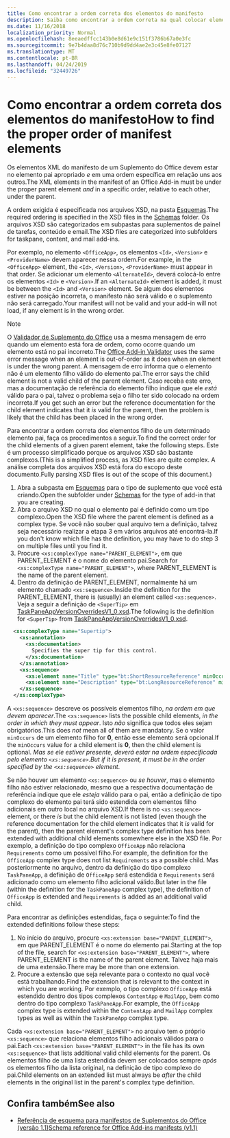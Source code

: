 ```yaml
---
title: Como encontrar a ordem correta dos elementos do manifesto
description: Saiba como encontrar a ordem correta na qual colocar elementos filho em um elemento pai.
ms.date: 11/16/2018
localization_priority: Normal
ms.openlocfilehash: 8eeaedffcc143b0e8d61e9c151f3786b67a0e3fc
ms.sourcegitcommit: 9e7b4daa8d76c710b9d9dd4ae2e3c45e8fe07127
ms.translationtype: MT
ms.contentlocale: pt-BR
ms.lasthandoff: 04/24/2019
ms.locfileid: "32449726"
---
```

# <a name="how-to-find-the-proper-order-of-manifest-elements"></a><span data-ttu-id="eb287-103">Como encontrar a ordem correta dos elementos do manifesto</span><span class="sxs-lookup"><span data-stu-id="eb287-103">How to find the proper order of manifest elements</span></span>

<span data-ttu-id="eb287-104">Os elementos XML do manifesto de um Suplemento do Office devem estar no elemento pai apropriado *e* em uma ordem específica em relação uns aos outros.</span><span class="sxs-lookup"><span data-stu-id="eb287-104">The XML elements in the manifest of an Office Add-in must be under the proper parent element *and* in a specific order, relative to each other, under the parent.</span></span>

<span data-ttu-id="eb287-105">A ordem exigida é especificada nos arquivos XSD, na pasta [Esquemas](https://github.com/OfficeDev/office-js-docs-pr/tree/master/docs/overview/schemas).</span><span class="sxs-lookup"><span data-stu-id="eb287-105">The required ordering is specified in the XSD files in the [Schemas](https://github.com/OfficeDev/office-js-docs-pr/tree/master/docs/overview/schemas) folder.</span></span> <span data-ttu-id="eb287-106">Os arquivos XSD são categorizados em subpastas para suplementos de painel de tarefas, conteúdo e email.</span><span class="sxs-lookup"><span data-stu-id="eb287-106">The XSD files are categorized into subfolders for taskpane, content, and mail add-ins.</span></span>

<span data-ttu-id="eb287-107">Por exemplo, no elemento `<OfficeApp>`, os elementos `<Id>`, `<Version>` e `<ProviderName>` devem aparecer nessa ordem.</span><span class="sxs-lookup"><span data-stu-id="eb287-107">For example, in the `<OfficeApp>` element, the `<Id>`, `<Version>`, `<ProviderName>` must appear in that order.</span></span> <span data-ttu-id="eb287-108">Se adicionar um elemento `<AlternateId>`, deverá colocá-lo entre os elementos `<Id>` e `<Version>`.</span><span class="sxs-lookup"><span data-stu-id="eb287-108">If an `<AlternateId>` element is added, it must be between the `<Id>` and `<Version>` element.</span></span> <span data-ttu-id="eb287-109">Se algum dos elementos estiver na posição incorreta, o manifesto não será válido e o suplemento não será carregado.</span><span class="sxs-lookup"><span data-stu-id="eb287-109">Your manifest will not be valid and your add-in will not load, if any element is in the wrong order.</span></span>

> [!NOTE]
> <span data-ttu-id="eb287-110">O [Validador de Suplemento do Office](/office/dev/add-ins/testing/troubleshoot-manifest#validate-your-manifest-with-the-office-add-in-validator) usa a mesma mensagem de erro quando um elemento está fora de ordem, como ocorre quando um elemento está no pai incorreto.</span><span class="sxs-lookup"><span data-stu-id="eb287-110">The [Office Add-in Validator](/office/dev/add-ins/testing/troubleshoot-manifest#validate-your-manifest-with-the-office-add-in-validator) uses the same error message when an element is out-of-order as it does when an element is under the wrong parent.</span></span> <span data-ttu-id="eb287-111">A mensagem de erro informa que o elemento não é um elemento filho válido do elemento pai.</span><span class="sxs-lookup"><span data-stu-id="eb287-111">The error says the child element is not a valid child of the parent element.</span></span> <span data-ttu-id="eb287-112">Caso receba este erro, mas a documentação de referência do elemento filho indique que ele *está* válido para o pai, talvez o problema seja o filho ter sido colocado na ordem incorreta.</span><span class="sxs-lookup"><span data-stu-id="eb287-112">If you get such an error but the reference documentation for the child element indicates that it *is* valid for the parent, then the problem is likely that the child has been placed in the wrong order.</span></span>

<span data-ttu-id="eb287-113">Para encontrar a ordem correta dos elementos filho de um determinado elemento pai, faça os procedimentos a seguir.</span><span class="sxs-lookup"><span data-stu-id="eb287-113">To find the correct order for the child elements of a given parent element, take the following steps.</span></span> <span data-ttu-id="eb287-114">Este é um processo simplificado porque os arquivos XSD são bastante complexos.</span><span class="sxs-lookup"><span data-stu-id="eb287-114">(This is a simplified process, as XSD files are quite complex.</span></span> <span data-ttu-id="eb287-115">A análise completa dos arquivos XSD está fora do escopo deste documento.</span><span class="sxs-lookup"><span data-stu-id="eb287-115">Fully parsing XSD files is out of the scope of this document.)</span></span>

1. <span data-ttu-id="eb287-116">Abra a subpasta em [Esquemas](https://github.com/OfficeDev/office-js-docs-pr/tree/master/docs/overview/schemas) para o tipo de suplemento que você está criando.</span><span class="sxs-lookup"><span data-stu-id="eb287-116">Open the subfolder under [Schemas](https://github.com/OfficeDev/office-js-docs-pr/tree/master/docs/overview/schemas) for the type of add-in that you are creating.</span></span> 
2. <span data-ttu-id="eb287-117">Abra o arquivo XSD no qual o elemento pai é definido como um tipo complexo.</span><span class="sxs-lookup"><span data-stu-id="eb287-117">Open the XSD file where the parent element is defined as a complex type.</span></span> <span data-ttu-id="eb287-118">Se você não souber qual arquivo tem a definição, talvez seja necessário realizar a etapa 3 em vários arquivos até encontrá-la.</span><span class="sxs-lookup"><span data-stu-id="eb287-118">If you don't know which file has the definition, you may have to do step 3 on multiple files until you find it.</span></span>
3. <span data-ttu-id="eb287-119">Procure `<xs:complexType name="PARENT_ELEMENT">`, em que PARENT_ELEMENT é o nome do elemento pai.</span><span class="sxs-lookup"><span data-stu-id="eb287-119">Search for `<xs:complexType name="PARENT_ELEMENT">`, where PARENT_ELEMENT is the name of the parent element.</span></span>
4. <span data-ttu-id="eb287-120">Dentro da definição de PARENT_ELEMENT, normalmente há um elemento chamado `<xs:sequence>`.</span><span class="sxs-lookup"><span data-stu-id="eb287-120">Inside the definition for the PARENT_ELEMENT, there is (usually) an element called `<xs:sequence>`.</span></span> <span data-ttu-id="eb287-121">Veja a seguir a definição de `<SuperTip>` em [TaskPaneAppVersionOverridesV1_0.xsd](https://raw.githubusercontent.com/OfficeDev/office-js-docs-pr/master/docs/overview/schemas/taskpane/TaskPaneAppVersionOverridesV1_0.xsd).</span><span class="sxs-lookup"><span data-stu-id="eb287-121">The following is the definition for `<SuperTip>` from [TaskPaneAppVersionOverridesV1_0.xsd](https://raw.githubusercontent.com/OfficeDev/office-js-docs-pr/master/docs/overview/schemas/taskpane/TaskPaneAppVersionOverridesV1_0.xsd).</span></span>

```xml
  <xs:complexType name="Supertip">
    <xs:annotation>
      <xs:documentation>
        Specifies the super tip for this control.
      </xs:documentation>
    </xs:annotation>
    <xs:sequence>
      <xs:element name="Title" type="bt:ShortResourceReference" minOccurs="1" maxOccurs="1" />
      <xs:element name="Description" type="bt:LongResourceReference" minOccurs="1" maxOccurs="1" />
    </xs:sequence>
  </xs:complexType>
```

<span data-ttu-id="eb287-122">A `<xs:sequence>` descreve os possíveis elementos filho, *na ordem em que devem aparecer*.</span><span class="sxs-lookup"><span data-stu-id="eb287-122">The `<xs:sequence>` lists the possible child elements, *in the order in which they must appear*.</span></span> <span data-ttu-id="eb287-123">Isto *não* significa que todos eles sejam obrigatórios.</span><span class="sxs-lookup"><span data-stu-id="eb287-123">This does *not* mean all of them are mandatory.</span></span> <span data-ttu-id="eb287-124">Se o valor `minOccurs` de um elemento filho for **0**, então esse elemento será opcional.</span><span class="sxs-lookup"><span data-stu-id="eb287-124">If the `minOccurs` value for a child element is **0**, then the child element is optional.</span></span> <span data-ttu-id="eb287-125">*Mas se ele estiver presente, deverá estar na ordem especificada pelo elemento `<xs:sequence>`*.</span><span class="sxs-lookup"><span data-stu-id="eb287-125">*But if it is present, it must be in the order specified by the `<xs:sequence>` element*.</span></span>

<span data-ttu-id="eb287-126">Se não houver um elemento `<xs:sequence>` ou *se houver*, mas o elemento filho não estiver relacionado, mesmo que a respectiva documentação de referência indique que ele *esteja* válido para o pai, então a definição de tipo complexo do elemento pai terá sido estendida com elementos filho adicionais em outro local no arquivo XSD.</span><span class="sxs-lookup"><span data-stu-id="eb287-126">If there is no `<xs:sequence>` element, or there *is* but the child element is not listed (even though the reference documentation for the child element indicates that it *is* valid for the parent), then the parent element's complex type definition has been extended with additional child elements somewhere else in the XSD file.</span></span> <span data-ttu-id="eb287-127">Por exemplo, a definição do tipo complexo `OfficeApp` não relaciona `Requirements` como um possível filho.</span><span class="sxs-lookup"><span data-stu-id="eb287-127">For example, the definition for the `OfficeApp` complex type does not list `Requirements` as a possible child.</span></span> <span data-ttu-id="eb287-128">Mas posteriormente no arquivo, dentro da definição do tipo complexo `TaskPaneApp`, a definição de `OfficeApp` será estendida e `Requirements` será adicionado como um elemento filho adicional válido.</span><span class="sxs-lookup"><span data-stu-id="eb287-128">But later in the file (within the definition for the `TaskPaneApp` complex type), the definition of `OfficeApp` is extended and `Requirements` is added as an additional valid child.</span></span>

<span data-ttu-id="eb287-129">Para encontrar as definições estendidas, faça o seguinte:</span><span class="sxs-lookup"><span data-stu-id="eb287-129">To find the extended definitions follow these steps:</span></span>

1. <span data-ttu-id="eb287-130">No início do arquivo, procure `<xs:extension base="PARENT_ELEMENT">`, em que PARENT_ELEMENT é o nome do elemento pai.</span><span class="sxs-lookup"><span data-stu-id="eb287-130">Starting at the top of the file, search for `<xs:extension base="PARENT_ELEMENT">`, where PARENT_ELEMENT is the name of the parent element.</span></span> <span data-ttu-id="eb287-131">Talvez haja mais de uma extensão.</span><span class="sxs-lookup"><span data-stu-id="eb287-131">There may be more than one extension.</span></span>
2. <span data-ttu-id="eb287-132">Procure a extensão que seja relevante para o contexto no qual você está trabalhando.</span><span class="sxs-lookup"><span data-stu-id="eb287-132">Find the extension that is relevant to the context in which you are working.</span></span> <span data-ttu-id="eb287-133">Por exemplo, o tipo complexo `OfficeApp` está estendido dentro dos tipos complexos `ContentApp` e `MailApp`, bem como dentro do tipo complexo `TaskPaneApp`.</span><span class="sxs-lookup"><span data-stu-id="eb287-133">For example, the `OfficeApp` complex type is extended within the `ContentApp` and `MailApp` complex types as well as within the `TaskPaneApp` complex type.</span></span>

<span data-ttu-id="eb287-134">Cada `<xs:extension base="PARENT_ELEMENT">` no arquivo tem o próprio `<xs:sequence>` que relaciona elementos filho adicionais válidos para o pai.</span><span class="sxs-lookup"><span data-stu-id="eb287-134">Each `<xs:extension base="PARENT_ELEMENT">` in the file has its own `<xs:sequence>` that lists additional valid child elements for the parent.</span></span> <span data-ttu-id="eb287-135">Os elementos filho de uma lista estendida devem ser colocados sempre *após* os elementos filho da lista original, na definição de tipo complexo do pai.</span><span class="sxs-lookup"><span data-stu-id="eb287-135">Child elements on an extended list must always be *after* the child elements in the original list in the parent's complex type definition.</span></span>

## <a name="see-also"></a><span data-ttu-id="eb287-136">Confira também</span><span class="sxs-lookup"><span data-stu-id="eb287-136">See also</span></span>

- [<span data-ttu-id="eb287-137">Referência de esquema para manifestos de Suplementos do Office (versão 1.1)</span><span class="sxs-lookup"><span data-stu-id="eb287-137">Schema reference for Office Add-ins manifests (v1.1)</span></span>](../develop/add-in-manifests.md)
